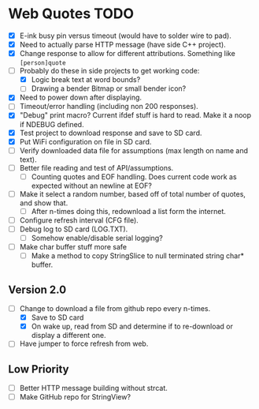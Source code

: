 # Web Quotes TODO

- [x] E-ink busy pin versus timeout (would have to solder wire to pad).
- [x] Need to actually parse HTTP message (have side C++ project).
- [x] Change response to allow for different attributions. Something like `[person]quote`
- [ ] Probably do these in side projects to get working code:
  - [x] Logic break text at word bounds?
  - [ ] Drawing a bender Bitmap or small bender icon?
- [x] Need to power down after displaying.
- [ ] Timeout/error handling (including non 200 responses).
- [x] "Debug" print macro? Current ifdef stuff is hard to read. Make it a noop if NDEBUG defined.
- [x] Test project to download response and save to SD card.
- [x] Put WiFi configuration on file in SD card.
- [ ] Verify downloaded data file for assumptions (max length on name and text).
- [ ] Better file reading and test of API/assumptions.
  - [ ] Counting quotes and EOF handling. Does current code work as expected without an newline at EOF?
- [ ] Make it select a random number, based off of total number of quotes, and show that.
  - [ ] After n-times doing this, redownload a list form the internet.
- [ ] Configure refresh interval (CFG file).
- [ ] Debug log to SD card (LOG.TXT).
  - [ ] Somehow enable/disable serial logging?
- [ ] Make char buffer stuff more safe
  - [ ] Make a method to copy StringSlice to null terminated string char* buffer.

## Version 2.0
- [ ] Change to download a file from github repo every n-times.
  - [x] Save to SD card
  - [x] On wake up, read from SD and determine if to re-download or display a different one.
- [ ] Have jumper to force refresh from web.

## Low Priority
- [ ] Better HTTP message building without strcat.
- [ ] Make GitHub repo for StringView?
